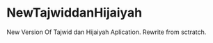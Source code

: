 NewTajwiddanHijaiyah
====================

New Version Of Tajwid dan Hijaiyah Aplication. Rewrite from sctratch.
